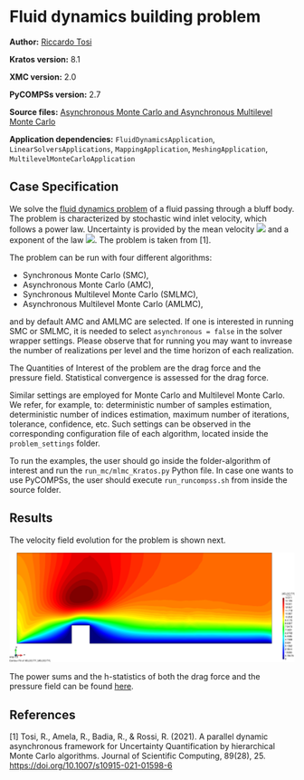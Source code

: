 # Fluid dynamics building problem

**Author:** [Riccardo Tosi](https://github.com/riccardotosi)

**Kratos version:** 8.1

**XMC version:** 2.0

**PyCOMPSs version:** 2.7

**Source files:** [Asynchronous Monte Carlo and Asynchronous Multilevel Monte Carlo](source)

**Application dependencies:** `FluidDynamicsApplication`, `LinearSolversApplications`, `MappingApplication`, `MeshingApplication`, `MultilevelMonteCarloApplication`

## Case Specification
We solve the [fluid dynamics problem](https://github.com/KratosMultiphysics/Kratos/tree/master/applications/FluidDynamicsApplication) of a fluid passing through a bluff body. The problem is characterized by stochastic wind inlet velocity, which follows a power law. Uncertainty is provided by the mean velocity <img src="https://render.githubusercontent.com/render/math?math=u\sim\mathcal{N}(10.0,0.1)"> and a exponent of the law <img src="https://render.githubusercontent.com/render/math?math=\alpha\sim\mathcal{N}(0.12,0.012)">. The problem is taken from [1].

The problem can be run with four different algorithms:

* Synchronous Monte Carlo (SMC),
* Asynchronous Monte Carlo (AMC),
* Synchronous Multilevel Monte Carlo (SMLMC),
* Asynchronous Multilevel Monte Carlo (AMLMC),

and by default AMC and AMLMC are selected. If one is interested in running SMC or SMLMC, it is needed to select `asynchronous = false` in the solver wrapper settings. Please observe that for running you may want to invrease the number of realizations per level and the time horizon of each realization.

The Quantities of Interest of the problem are the drag force and the pressure field. Statistical convergence is assessed for the drag force.

Similar settings are employed for Monte Carlo and Multilevel Monte Carlo. We refer, for example, to: deterministic number of samples estimation, deterministic number of indices estimation, maximum number of iterations, tolerance, confidence, etc. Such settings can be observed in the corresponding configuration file of each algorithm, located inside the `problem_settings` folder.

To run the examples, the user should go inside the folder-algorithm of interest and run the `run_mc/mlmc_Kratos.py` Python file. In case one wants to use PyCOMPSs, the user should execute `run_runcompss.sh` from inside the source folder.

## Results

The velocity field evolution for the problem is shown next.

<img src="data/velocity.gif" alt="velocity" width="750"/>

The power sums and the h-statistics of both the drag force and the pressure field can be found [here](source/power_sums_outputs).

## References

[1] Tosi, R., Amela, R., Badia, R., & Rossi, R. (2021). A parallel dynamic asynchronous framework for Uncertainty Quantification by hierarchical Monte Carlo algorithms. Journal of Scientific Computing, 89(28), 25. https://doi.org/10.1007/s10915-021-01598-6
